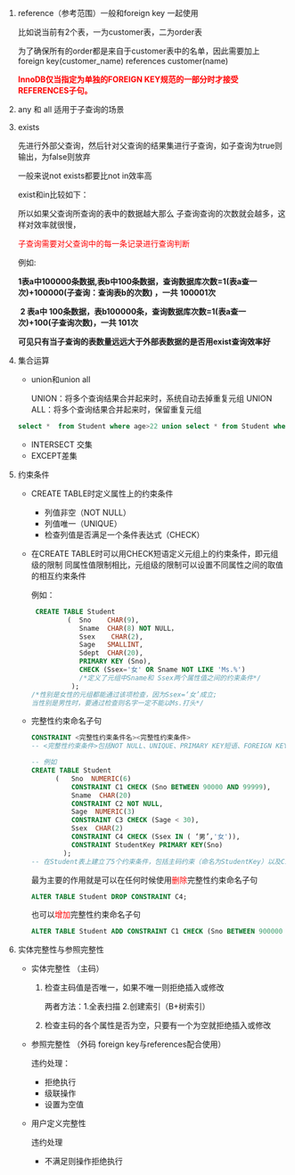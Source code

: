 1. reference（参考范围）一般和foreign key 一起使用

   比如说当前有2个表，一为customer表，二为order表

   为了确保所有的order都是来自于customer表中的名单，因此需要加上foreign key(customer_name) references customer(name)

   <font color=red> **InnoDB仅当指定为单独的FOREIGN KEY规范的一部分时才接受REFERENCES子句。**</font>

2. any 和 all 适用于子查询的场景

3. exists

   先进行外部父查询，然后针对父查询的结果集进行子查询，如子查询为true则输出，为false则放弃

   一般来说not exists都要比not in效率高

   exist和in比较如下：

   所以如果父查询所查询的表中的数据越大那么 子查询查询的次数就会越多，这样对效率就很慢，

   <font color=red>子查询需要对父查询中的每一条记录进行查询判断</font>

      例如:

   ​    **1表a中100000条数据,表b中100条数据，查询数据库次数=1(表a查一次)+100000(子查询：查询表b的次数) ，一共** **100001次**

   ​     **2 表a中 100条数据，表b100000条，查询数据库次数=1(表a查一次)+100(子查询次数)，一共 101次**

   ​     **可见只有当子查询的表数量远远大于外部表数据的是否用exist查询效率好**

4. 集合运算

   - union和union all

     UNION：将多个查询结果合并起来时，系统自动去掉重复元组
     UNION ALL：将多个查询结果合并起来时，保留重复元组 	

   ```sql
   select *  from Student where age>22 union select * from Student where age=22;
   ```

   - INTERSECT 交集
   - EXCEPT差集

5. 约束条件

   - CREATE TABLE时定义属性上的约束条件
     - 列值非空（NOT NULL）
     - 列值唯一（UNIQUE）
     - 检查列值是否满足一个条件表达式（CHECK）

   - 在CREATE TABLE时可以用CHECK短语定义元组上的约束条件，即元组级的限制
     同属性值限制相比，元组级的限制可以设置不同属性之间的取值的相互约束条件 

     例如：

     ```sql
      CREATE TABLE Student
              (  Sno    CHAR(9), 
                 Sname  CHAR(8) NOT NULL，
                 Ssex    CHAR(2),
                 Sage   SMALLINT,
                 Sdept  CHAR(20),
                 PRIMARY KEY (Sno),
                 CHECK (Ssex='女' OR Sname NOT LIKE 'Ms.%')
                 /*定义了元组中Sname和 Ssex两个属性值之间的约束条件*/
               );
     /*性别是女性的元组都能通过该项检查，因为Ssex=‘女’成立;
     当性别是男性时，要通过检查则名字一定不能以Ms.打头*/
     ```


   - 完整性约束命名子句

     ```sql 
     CONSTRAINT <完整性约束条件名><完整性约束条件>
     -- <完整性约束条件>包括NOT NULL、UNIQUE、PRIMARY KEY短语、FOREIGN KEY短语、CHECK短语等
     
     -- 例如
     CREATE TABLE Student
           (   Sno  NUMERIC(6)
               CONSTRAINT C1 CHECK (Sno BETWEEN 90000 AND 99999),
               Sname  CHAR(20)  
               CONSTRAINT C2 NOT NULL,
               Sage  NUMERIC(3)
               CONSTRAINT C3 CHECK (Sage < 30),
               Ssex  CHAR(2)
               CONSTRAINT C4 CHECK (Ssex IN ( ‘男’,'女')),
               CONSTRAINT StudentKey PRIMARY KEY(Sno)
             );
     -- 在Student表上建立了5个约束条件，包括主码约束（命名为StudentKey）以及C1、C2、C3、C4四个列级约束。
     ```

     最为主要的作用就是可以在任何时候使用<font color=red>删除</font>完整性约束命名子句

     ```sql
     ALTER TABLE Student DROP CONSTRAINT C4;
     ```

     也可以<font color=red>增加</font>完整性约束命名子句

     ```sql
     ALTER TABLE Student ADD CONSTRAINT C1 CHECK (Sno BETWEEN 900000 AND 999999),
     ```




6. 实体完整性与参照完整性

   - 实体完整性 （主码）

     1. 检查主码值是否唯一，如果不唯一则拒绝插入或修改 

        两者方法：1.全表扫描 2.创建索引（B+树索引）

     2. 检查主码的各个属性是否为空，只要有一个为空就拒绝插入或修改

   - 参照完整性 （外码 foreign key与references配合使用）

     违约处理：

     - 拒绝执行
     - 级联操作
     - 设置为空值

   - 用户定义完整性

     违约处理

     - 不满足则操作拒绝执行